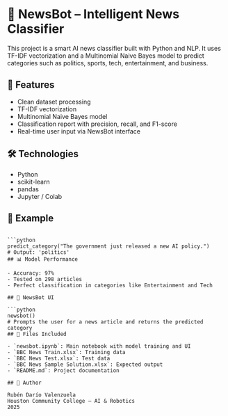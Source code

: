 # 🧠 NewsBot – Intelligent News Classifier

This project is a smart AI news classifier built with Python and NLP. It uses TF-IDF vectorization and a Multinomial Naive Bayes model to predict categories such as politics, sports, tech, entertainment, and business.

## 🚀 Features

- Clean dataset processing
- TF-IDF vectorization
- Multinomial Naive Bayes model
- Classification report with precision, recall, and F1-score
- Real-time user input via NewsBot interface

## 🛠 Technologies

- Python
- scikit-learn
- pandas
- Jupyter / Colab

## 🧪 Example
```

```python
predict_category("The government just released a new AI policy.")
# Output: 'politics'
## 📊 Model Performance

- Accuracy: 97%
- Tested on 298 articles
- Perfect classification in categories like Entertainment and Tech

## 🤖 NewsBot UI

```python
newsbot()
# Prompts the user for a news article and returns the predicted category
## 📁 Files Included

- `newsbot.ipynb`: Main notebook with model training and UI
- `BBC News Train.xlsx`: Training data
- `BBC News Test.xlsx`: Test data
- `BBC News Sample Solution.xlsx`: Expected output
- `README.md`: Project documentation

## 👤 Author

Rubén Darío Valenzuela  
Houston Community College – AI & Robotics  
2025
